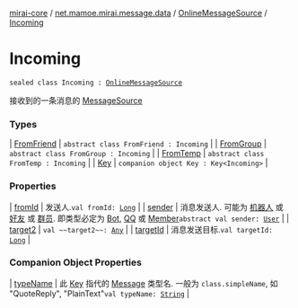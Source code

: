 [mirai-core](../../../index.md) / [net.mamoe.mirai.message.data](../../index.md) / [OnlineMessageSource](../index.md) / [Incoming](./index.md)

# Incoming

`sealed class Incoming : `[`OnlineMessageSource`](../index.md)

接收到的一条消息的 [MessageSource](../../-message-source/index.md)

### Types

| [FromFriend](-from-friend/index.md) | `abstract class FromFriend : Incoming` |
| [FromGroup](-from-group/index.md) | `abstract class FromGroup : Incoming` |
| [FromTemp](-from-temp/index.md) | `abstract class FromTemp : Incoming` |
| [Key](-key/index.md) | `companion object Key : Key<Incoming>` |

### Properties

| [fromId](from-id.md) | 发送人.`val fromId: `[`Long`](https://kotlinlang.org/api/latest/jvm/stdlib/kotlin/-long/index.html) |
| [sender](sender.md) | 消息发送人. 可能为 [机器人](../../../net.mamoe.mirai/-bot/index.md) 或 [好友](../../../net.mamoe.mirai.contact/-q-q/index.md) 或 [群员](../../../net.mamoe.mirai.contact/-member/index.md). 即类型必定为 [Bot](../../../net.mamoe.mirai/-bot/index.md), [QQ](../../../net.mamoe.mirai.contact/-q-q/index.md) 或 [Member](../../../net.mamoe.mirai.contact/-member/index.md)`abstract val sender: `[`User`](../../../net.mamoe.mirai.contact/-user/index.md) |
| [target2](target2.md) | `val ~~target2~~: `[`Any`](https://kotlinlang.org/api/latest/jvm/stdlib/kotlin/-any/index.html) |
| [targetId](target-id.md) | 消息发送目标.`val targetId: `[`Long`](https://kotlinlang.org/api/latest/jvm/stdlib/kotlin/-long/index.html) |

### Companion Object Properties

| [typeName](type-name.md) | 此 [Key](../../-message/-key/index.md) 指代的 [Message](../../-message/index.md) 类型名. 一般为 `class.simpleName`, 如 "QuoteReply", "PlainText"`val typeName: `[`String`](https://kotlinlang.org/api/latest/jvm/stdlib/kotlin/-string/index.html) |

